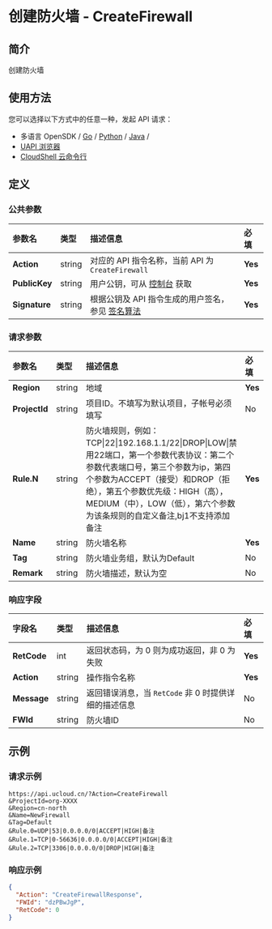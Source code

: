 # 创建防火墙 - CreateFirewall

## 简介

创建防火墙






## 使用方法

您可以选择以下方式中的任意一种，发起 API 请求：
- 多语言 OpenSDK / [Go](https://github.com/ucloud/ucloud-sdk-go) / [Python](https://github.com/ucloud/ucloud-sdk-python3) / [Java](https://github.com/ucloud/ucloud-sdk-java) /
- [UAPI 浏览器](https://console.ucloud.cn/uapi/detail?id=CreateFirewall)
- [CloudShell 云命令行](https://shell.ucloud.cn/)


## 定义

### 公共参数

| 参数名 | 类型 | 描述信息 | 必填 |
|:---|:---|:---|:---|
| **Action**     | string  | 对应的 API 指令名称，当前 API 为 `CreateFirewall`                        | **Yes** |
| **PublicKey**  | string  | 用户公钥，可从 [控制台](https://console.ucloud.cn/uapi/apikey) 获取                                             | **Yes** |
| **Signature**  | string  | 根据公钥及 API 指令生成的用户签名，参见 [签名算法](api/summary/signature.md)  | **Yes** |

### 请求参数

| 参数名 | 类型 | 描述信息 | 必填 |
|:---|:---|:---|:---|
| **Region** | string | 地域 |**Yes**|
| **ProjectId** | string | 项目ID。不填写为默认项目，子帐号必须填写 |No|
| **Rule.N** | string | 防火墙规则，例如：TCP\|22\|192.168.1.1/22\|DROP\|LOW\|禁用22端口，第一个参数代表协议：第二个参数代表端口号，第三个参数为ip，第四个参数为ACCEPT（接受）和DROP（拒绝），第五个参数优先级：HIGH（高），MEDIUM（中），LOW（低），第六个参数为该条规则的自定义备注,bj1不支持添加备注 |**Yes**|
| **Name** | string | 防火墙名称 |**Yes**|
| **Tag** | string | 防火墙业务组，默认为Default |No|
| **Remark** | string | 防火墙描述，默认为空 |No|

### 响应字段

| 字段名 | 类型 | 描述信息 | 必填 |
|:---|:---|:---|:---|
| **RetCode** | int | 返回状态码，为 0 则为成功返回，非 0 为失败 |**Yes**|
| **Action** | string | 操作指令名称 |**Yes**|
| **Message** | string | 返回错误消息，当 `RetCode` 非 0 时提供详细的描述信息 |No|
| **FWId** | string | 防火墙ID |No|




## 示例

### 请求示例
    
```
https://api.ucloud.cn/?Action=CreateFirewall
&ProjectId=org-XXXX
&Region=cn-north
&Name=NewFirewall
&Tag=Default
&Rule.0=UDP|53|0.0.0.0/0|ACCEPT|HIGH|备注
&Rule.1=TCP|0-56636|0.0.0.0/0|ACCEPT|HIGH|备注
&Rule.2=TCP|3306|0.0.0.0/0|DROP|HIGH|备注
```

### 响应示例
    
```json
{
  "Action": "CreateFirewallResponse",
  "FWId": "dzPBwJgP",
  "RetCode": 0
}
```





